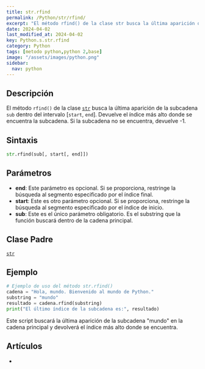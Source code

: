 ```yaml
---
title: str.rfind
permalink: /Python/str/rfind/
excerpt: "El método rfind() de la clase str busca la última aparición de una subcadena en una cadena de texto. Devuelve el índice más alto donde se encuentra la subcadena."
date: 2024-04-02
last_modified_at: 2024-04-02
key: Python.s.str.rfind
category: Python
tags: [metodo python,python 2,base]
image: "/assets/images/python.png"
sidebar:
  nav: python
---
```


## Descripción


El método `rfind()` de la clase [`str`](https://www.w3api.com/Python/str/) busca la última aparición de la subcadena `sub` dentro del intervalo [`start`, `end`]. Devuelve el índice más alto donde se encuentra la subcadena. Si la subcadena no se encuentra, devuelve -1.


## **Sintaxis**


```python
str.rfind(sub[, start[, end]])
```


## **Parámetros**

- **end**: Este parámetro es opcional. Si se proporciona, restringe la búsqueda al segmento especificado por el índice final.
- **start**: Este es otro parámetro opcional. Si se proporciona, restringe la búsqueda al segmento especificado por el índice de inicio.
- **sub**: Este es el único parámetro obligatorio. Es el substring que la función buscará dentro de la cadena principal.

## **Clase Padre**


[`str`](https://www.w3api.com/Python/str/)


## **Ejemplo**


```python
# Ejemplo de uso del método str.rfind()
cadena = "Hola, mundo. Bienvenido al mundo de Python."
substring = "mundo"
resultado = cadena.rfind(substring)
print("El último índice de la subcadena es:", resultado)

```


Este script buscará la última aparición de la subcadena "mundo" en la cadena principal y devolverá el índice más alto donde se encuentra.


## Artículos

- 
